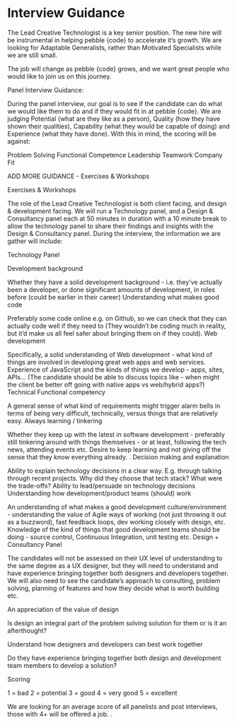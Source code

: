 # Interview Guidance
The Lead Creative Technologist is a key senior position. The new hire will be instrumental in helping pebble {code} to accelerate it’s growth. We are looking for Adaptable Generalists, rather than Motivated Specialists while we are still small.

The job will change as pebble {code} grows, and we want great people who would like to join us on this journey.

Panel Interview Guidance:

During the panel interview, our goal is to see if the candidate can do what we would like them to do and if they would fit in at pebble {code}. We are judging Potential (what are they like as a person), Quality (how they have shown their qualities), Capability (what they would be capable of doing) and Experience (what they have done). With this in mind, the scoring will be against: 

Problem Solving
Functional Competence
Leadership
Teamwork
Company Fit

ADD MORE GUIDANCE - Exercises & Workshops

Exercises & Workshops

The role of the Lead Creative Technologist is both client facing, and design & development facing. We will run a Technology panel, and a Design & Consultancy panel each at 50 minutes in duration with a 10 minute break to allow the technology panel to share their findings and insights with the Design & Consultancy panel. During the interview, the information we are gather will include:

Technology Panel

Development background

Whether they have a solid development background - i.e. they’ve actually been a developer, or done significant amounts of development, in roles before (could be earlier in their career)
Understanding what makes good code 

Preferably some code online e.g. on Github, so we can check that they can actually code well if they need to (They wouldn’t be coding much in reality, but it’d make us all feel safer about bringing them on if they could).
Web development

Specifically, a solid understanding of Web development - what kind of things are involved in developing great web apps and web services. Experience of JavaScript and the kinds of things we develop - apps, sites, APIs… (The candidate should be able to discuss topics like - when might the client be better off going with native apps vs web/hybrid apps?)
Technical Functional competency

A general sense of what kind of requirements might trigger alarm bells in terms of being very difficult, technically, versus things that are relatively easy.
Always learning / tinkering

Whether they keep up with the latest in software development - preferably still tinkering around with things themselves - or at least, following the tech news, attending events etc. Desire to keep learning and not giving off the sense that they know everything already.
.
Decision making and explanation

Ability to explain technology decisions in a clear way. E.g. through talking through recent projects. Why did they choose that tech stack? What were the trade-offs? Ability to lead/persuade on technology decisions
Understanding how development/product teams (should) work

An understanding of what makes a good development culture/environment - understanding the value of Agile ways of working (not just throwing it out as a buzzword), fast feedback loops, dev working closely with design, etc. Knowledge of the kind of things that good development teams should be doing - source control, Continuous Integration, unit testing etc.
Design + Consultancy Panel

The candidates will not be assessed on their UX level of understanding to the same degree as a UX designer, but they will need to understand and have experience bringing together both designers and developers together. We will also need to see the candidate’s approach to consulting, problem solving, planning of features and how they decide what is worth building etc.

An appreciation of the value of design

Is design an integral part of the problem solving solution for them or is it an afterthought?

Understand how designers and developers can best work together

Do they have experience bringing together both design and development team members to develop a solution?


Scoring

1 = bad
2 = potential
3 = good
4 = very good
5 = excellent

We are looking for an average score of all panelists and post interviews, those with 4+ will be offered a job. .

